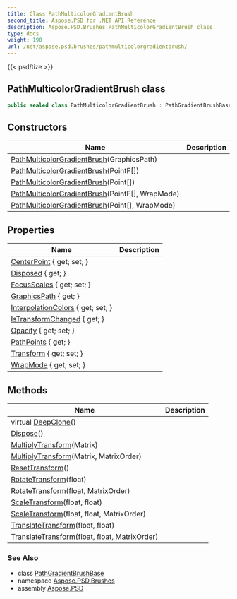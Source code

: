 ```yaml
---
title: Class PathMulticolorGradientBrush
second_title: Aspose.PSD for .NET API Reference
description: Aspose.PSD.Brushes.PathMulticolorGradientBrush class. 
type: docs
weight: 190
url: /net/aspose.psd.brushes/pathmulticolorgradientbrush/
---
```

{{< psd/tize >}}
## PathMulticolorGradientBrush class

```csharp
public sealed class PathMulticolorGradientBrush : PathGradientBrushBase
```

## Constructors

| Name | Description |
| --- | --- |
| [PathMulticolorGradientBrush](pathmulticolorgradientbrush/#constructor)(GraphicsPath) |  |
| [PathMulticolorGradientBrush](pathmulticolorgradientbrush/#constructor_1)(PointF[]) |  |
| [PathMulticolorGradientBrush](pathmulticolorgradientbrush/#constructor_3)(Point[]) |  |
| [PathMulticolorGradientBrush](pathmulticolorgradientbrush/#constructor_2)(PointF[], WrapMode) |  |
| [PathMulticolorGradientBrush](pathmulticolorgradientbrush/#constructor_4)(Point[], WrapMode) |  |

## Properties

| Name | Description |
| --- | --- |
| [CenterPoint](../../aspose.psd.brushes/pathgradientbrushbase/centerpoint/) { get; set; } |  |
| [Disposed](../../aspose.psd/disposableobject/disposed/) { get; } |  |
| [FocusScales](../../aspose.psd.brushes/pathgradientbrushbase/focusscales/) { get; set; } |  |
| [GraphicsPath](../../aspose.psd.brushes/pathgradientbrushbase/graphicspath/) { get; } |  |
| [InterpolationColors](../../aspose.psd.brushes/pathmulticolorgradientbrush/interpolationcolors/) { get; set; } |  |
| [IsTransformChanged](../../aspose.psd.brushes/transformbrush/istransformchanged/) { get; } |  |
| [Opacity](../../aspose.psd/brush/opacity/) { get; set; } |  |
| [PathPoints](../../aspose.psd.brushes/pathgradientbrushbase/pathpoints/) { get; } |  |
| [Transform](../../aspose.psd.brushes/transformbrush/transform/) { get; set; } |  |
| [WrapMode](../../aspose.psd.brushes/transformbrush/wrapmode/) { get; set; } |  |

## Methods

| Name | Description |
| --- | --- |
| virtual [DeepClone](../../aspose.psd/brush/deepclone/)() |  |
| [Dispose](../../aspose.psd/disposableobject/dispose/)() |  |
| [MultiplyTransform](../../aspose.psd.brushes/transformbrush/multiplytransform/)(Matrix) |  |
| [MultiplyTransform](../../aspose.psd.brushes/transformbrush/multiplytransform/)(Matrix, MatrixOrder) |  |
| [ResetTransform](../../aspose.psd.brushes/transformbrush/resettransform/)() |  |
| [RotateTransform](../../aspose.psd.brushes/transformbrush/rotatetransform/)(float) |  |
| [RotateTransform](../../aspose.psd.brushes/transformbrush/rotatetransform/)(float, MatrixOrder) |  |
| [ScaleTransform](../../aspose.psd.brushes/transformbrush/scaletransform/)(float, float) |  |
| [ScaleTransform](../../aspose.psd.brushes/transformbrush/scaletransform/)(float, float, MatrixOrder) |  |
| [TranslateTransform](../../aspose.psd.brushes/transformbrush/translatetransform/)(float, float) |  |
| [TranslateTransform](../../aspose.psd.brushes/transformbrush/translatetransform/)(float, float, MatrixOrder) |  |

### See Also

* class [PathGradientBrushBase](../pathgradientbrushbase/)
* namespace [Aspose.PSD.Brushes](../../aspose.psd.brushes/)
* assembly [Aspose.PSD](../../)


